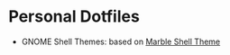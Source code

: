 # Personal Dotfiles
- GNOME Shell Themes: based on [Marble Shell Theme](https://github.com/imarkoff/Marble-shell-theme)